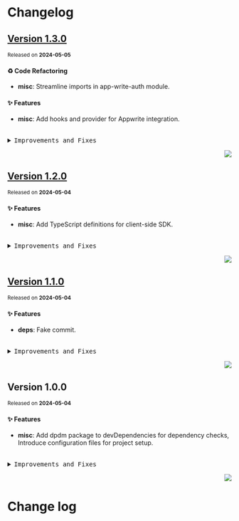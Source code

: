 <a name="readme-top"></a>

# Changelog

## [Version 1.3.0](https://github.com/arietta-studio/appwrite-sdk-ts/compare/v1.2.0...v1.3.0)

<sup>Released on **2024-05-05**</sup>

#### ♻ Code Refactoring

- **misc**: Streamline imports in app-write-auth module.

#### ✨ Features

- **misc**: Add hooks and provider for Appwrite integration.

<br/>

<details>
<summary><kbd>Improvements and Fixes</kbd></summary>

#### Code refactoring

- **misc**: Streamline imports in app-write-auth module ([1b6027c](https://github.com/arietta-studio/appwrite-sdk-ts/commit/1b6027c))

#### What's improved

- **misc**: Add hooks and provider for Appwrite integration ([e511fcc](https://github.com/arietta-studio/appwrite-sdk-ts/commit/e511fcc))

</details>

<div align="right">

[![](https://img.shields.io/badge/-BACK_TO_TOP-151515?style=flat-square)](#readme-top)

</div>

## [Version 1.2.0](https://github.com/arietta-studio/appwrite-sdk-ts/compare/v1.1.0...v1.2.0)

<sup>Released on **2024-05-04**</sup>

#### ✨ Features

- **misc**: Add TypeScript definitions for client-side SDK.

<br/>

<details>
<summary><kbd>Improvements and Fixes</kbd></summary>

#### What's improved

- **misc**: Add TypeScript definitions for client-side SDK ([03bb858](https://github.com/arietta-studio/appwrite-sdk-ts/commit/03bb858))

</details>

<div align="right">

[![](https://img.shields.io/badge/-BACK_TO_TOP-151515?style=flat-square)](#readme-top)

</div>

## [Version 1.1.0](https://github.com/arietta-studio/appwrite-sdk-ts/compare/v1.0.0...v1.1.0)

<sup>Released on **2024-05-04**</sup>

#### ✨ Features

- **deps**: Fake commit.

<br/>

<details>
<summary><kbd>Improvements and Fixes</kbd></summary>

#### What's improved

- **deps**: Fake commit ([f70152d](https://github.com/arietta-studio/appwrite-sdk-ts/commit/f70152d))

</details>

<div align="right">

[![](https://img.shields.io/badge/-BACK_TO_TOP-151515?style=flat-square)](#readme-top)

</div>

## Version 1.0.0

<sup>Released on **2024-05-04**</sup>

#### ✨ Features

- **misc**: Add dpdm package to devDependencies for dependency checks, Introduce configuration files for project setup.

<br/>

<details>
<summary><kbd>Improvements and Fixes</kbd></summary>

#### What's improved

- **misc**: Add dpdm package to devDependencies for dependency checks ([7f2fe90](https://github.com/arietta-studio/appwrite-sdk-ts/commit/7f2fe90))
- **misc**: Introduce configuration files for project setup ([124a049](https://github.com/arietta-studio/appwrite-sdk-ts/commit/124a049))

</details>

<div align="right">

[![](https://img.shields.io/badge/-BACK_TO_TOP-151515?style=flat-square)](#readme-top)

</div>

# Change log
